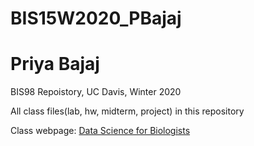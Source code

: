 # BIS15W2020_PBajaj
# Priya Bajaj

BIS98 Repoistory, UC Davis, Winter 2020

All class files(lab, hw, midterm, project)  in this repository

Class webpage: [Data Science for Biologists](https://jmledford3115.github.io/datascibiol/)
